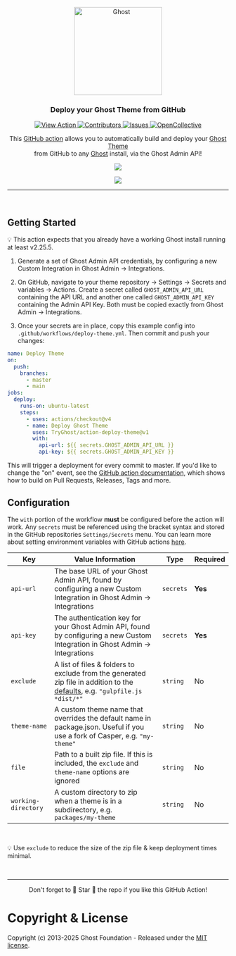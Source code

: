 <p align="center">
  <a href="https://ghost.org">
    <img src="https://user-images.githubusercontent.com/65487235/157884383-1b75feb1-45d8-4430-b636-3f7e06577347.png" width="200px" alt="Ghost" />
  </a>
</p>
<h3 align="center">Deploy your Ghost Theme from GitHub</h3>
<p align="center">
    <a href="https://github.com/marketplace/actions/deploy-ghost-theme">
        <img src="https://img.shields.io/badge/view-action-blue.svg" alt="View Action" />
    </a>
    <a href="https://github.com/TryGhost/action-deploy-theme/contributors/">
        <img src="https://img.shields.io/github/contributors/TryGhost/action-deploy-theme.svg" alt="Contributors" />
    </a>
    <a href="https://github.com/tryghost/action-deploy-theme/issues">
        <img src="https://img.shields.io/github/issues/tryghost/action-deploy-theme.svg" alt="Issues" />
    </a>
    <a href="https://opencollective.com/ghost">
        <img src="https://opencollective.com/ghost/backers/badge.svg" alt="OpenCollective" />
    </a>
</p>

<p align="center">
    This <a href="https://github.com/features/actions">GitHub action</a> allows you to automatically build and deploy your <a href="https://ghost.org/docs/api/handlebars-themes/">Ghost Theme</a> <br>from GitHub to any <a href="https://ghost.org">Ghost</a> install, via the Ghost Admin API!
</p>


<p align="center">
    <img src="https://user-images.githubusercontent.com/120485/67154934-747e7300-f32e-11e9-9448-586a171c5169.png" />
</p>

<p align="center">
    <img src="https://user-images.githubusercontent.com/120485/66710712-20ace080-eda8-11e9-8559-7f0c3fd96651.png" />
</p>

---

&nbsp;


## Getting Started

💡 This action expects that you already have a working Ghost install running at least v2.25.5.

1. Generate a set of Ghost Admin API credentials, by configuring a new Custom Integration in Ghost Admin &rarr; Integrations.

2. On GitHub, navigate to your theme repository &rarr; Settings &rarr; Secrets and variables &rarr; Actions. Create a secret called `GHOST_ADMIN_API_URL` containing the API URL and another one called `GHOST_ADMIN_API_KEY` containing the Admin API Key. Both must be copied exactly from Ghost Admin &rarr; Integrations.

3. Once your secrets are in place, copy this example config into `.github/workflows/deploy-theme.yml`. Then commit and push your changes:

```yml
name: Deploy Theme
on:
  push:
    branches:
      - master
      - main
jobs:
  deploy:
    runs-on: ubuntu-latest
    steps:
      - uses: actions/checkout@v4
      - name: Deploy Ghost Theme
        uses: TryGhost/action-deploy-theme@v1
        with:
          api-url: ${{ secrets.GHOST_ADMIN_API_URL }}
          api-key: ${{ secrets.GHOST_ADMIN_API_KEY }}
```

This will trigger a deployment for every commit to master. If you'd like to change the "on" event, see the [GitHub action documentation](https://help.github.com/en/github/automating-your-workflow-with-github-actions/workflow-syntax-for-github-actions#on), which shows how to build on Pull Requests, Releases, Tags and more.

## Configuration

The `with` portion of the workflow **must** be configured before the action will work. Any `secrets` must be referenced using the bracket syntax and stored in the GitHub repositories `Settings/Secrets` menu. You can learn more about setting environment variables with GitHub actions [here](https://help.github.com/en/articles/workflow-syntax-for-github-actions#jobsjob_idstepsenv).

| Key  | Value Information | Type | Required |
| ------------- | ------------- | ------------- | ------------- |
| `api-url`  | The base URL of your Ghost Admin API, found by configuring a new Custom Integration in Ghost Admin &rarr; Integrations | `secrets` | **Yes** |
| `api-key`  | The authentication key for your Ghost Admin API, found by configuring a new Custom Integration in Ghost Admin &rarr; Integrations | `secrets` | **Yes** |
| `exclude` | A list of files & folders to exclude from the generated zip file in addition to the [defaults](https://github.com/TryGhost/action-deploy-theme/tree/main/index.js#L28), e.g. `"gulpfile.js *dist/*"` | `string` | No |
| `theme-name` | A custom theme name that overrides the default name in package.json. Useful if you use a fork of Casper, e.g. `"my-theme"` | `string` | No |
| `file` | Path to a built zip file. If this is included, the `exclude` and `theme-name` options are ignored | `string` | No |
| `working-directory` | A custom directory to zip when a theme is in a subdirectory, e.g. `packages/my-theme` | `string` | No |

&nbsp;

:bulb: Use `exclude` to reduce the size of the zip file & keep deployment times minimal.

&nbsp;

---

<p align="center">Don't forget to 🌟 Star 🌟 the repo if you like this GitHub Action!</p>

# Copyright & License

Copyright (c) 2013-2025 Ghost Foundation - Released under the [MIT license](LICENSE).

